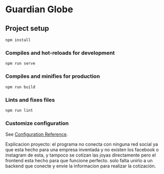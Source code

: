 # Guardian Globe

## Project setup
```
npm install
```

### Compiles and hot-reloads for development
```
npm run serve
```

### Compiles and minifies for production
```
npm run build
```

### Lints and fixes files
```
npm run lint
```

### Customize configuration
See [Configuration Reference](https://cli.vuejs.org/config/).

Explicacion proyecto: 
el programa no conecta con ninguna red social ya que esta hecho para una empresa inventada y no existen los facebook o instagram de esta, y tampoco se cotizan las joyas directamente pero el frontend esta hecho para que funcione perfecto. solo falta unirlo a un backend que conecte y envie la informacion para realizar la cotización.
